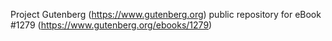 Project Gutenberg (https://www.gutenberg.org) public repository for eBook #1279 (https://www.gutenberg.org/ebooks/1279)

